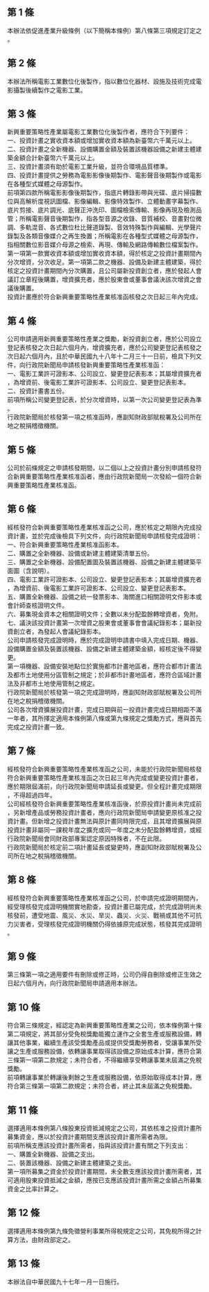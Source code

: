 第 1 條
-------
本辦法依促進產業升級條例（以下簡稱本條例）第八條第三項規定訂定之  
。

第 2 條
-------
本辦法所稱電影工業數位化後製作，指以數位化器材、設施及技術完成電  
影攝製後續製作之電影工業。

第 3 條
-------
新興重要策略性產業屬電影工業數位化後製作者，應符合下列要件：  
一、投資計畫之實收資本額或增加實收資本額為新臺幣六千萬元以上。  
二、投資計畫之全新機器、設備購置金額及裝置該機器設備之新建主體建  
    築金額合計新臺幣六千萬元以上。  
三、投資計畫須有助於電影工業升級，並符合環境品質標準。  
四、投資計畫提供之勞務為電影影像後期製作、電影聲音後期製作或電影  
    在各種型式媒體之母源製作。  
前項第四款所稱電影影像後期製作，指底片轉錄影帶與光碟、底片掃描數  
位與高解析度視訊圖檔、影像編輯、影像特效製作、立體動畫字幕製作、  
底片剪接、底片調光、底聲正沖洗印、圖檔檢索傳輸、影像再現及檢測品  
管；所稱電影聲音後期製作，指各型音源之收錄、音質補校、音畫對位微  
調、多軌混音、各式數位杜比聲道錄製、音效特殊製作與編輯、光學聲片  
錄製及各類音像媒介之再生換置；所稱電影在各種型式媒體之母源製作，  
指相關數位影音媒介母源之檢索、再現、傳輸及網路傳輸數位檔案製作。  
第一項第一款實收資本額或增加實收資本額，得於核定之投資計畫期間內  
分次增資，分次收足。第一項第二款之機器、設備及新建主體建築，得於  
核定之投資計畫期間內分次購置，且公司屬新投資創立者，應於發起人會  
議訂立章程後購置，增資擴充者，應於股東會或董事會議決該次增資之會  
議後購置。  
投資計畫應於符合新興重要策略性產業核准函核發之次日起三年內完成。

第 4 條
-------
公司申請適用新興重要策略性產業之獎勵，新投資創立者，應於公司設立  
登記表核發之次日起六個月內，增資擴充者，應於公司變更登記表核發之  
次日起六個月內，且於中華民國九十八年十二月三十一日前，檢具下列文  
件，向行政院新聞局申請核發新興重要策略性產業核准函：  
一、電影工業許可證影本、公司設立、變更登記表影本；其屬增資擴充者  
    ，為增資前、後電影工業許可證影本、公司設立、變更登記表影本。  
二、投資計畫書五份。  
前項所稱公司變更登記表，於分次增資時，以第一次公司變更登記表為準  
。  
行政院新聞局於核發第一項之核准函時，應副知財政部賦稅署及公司所在  
地之稅捐稽徵機關。

第 5 條
-------
公司於前條規定之申請核發期間，以二個以上之投資計畫分別申請核發符  
合新興重要策略性產業核准函者，應由行政院新聞局一次發給一個符合新  
興重要策略性產業核准函。

第 6 條
-------
經核發符合新興重要策略性產業核准函之公司，應於核定之期限內完成投  
資計畫，並於完成後檢具下列文件，向行政院新聞局申請核發完成證明：  
一、符合新興重要策略性產業核准函影本。  
二、購置之全新機器、設備或新建主體建築清單五份。  
三、購置之全新機器、設備配置圖及裝置該機器、設備之新建主體建築平  
    面圖（含說明）。  
四、電影工業許可證影本、公司設立、變更登記表影本；其屬增資擴充者  
    ，為增資前、後電影工業許可證影本、公司設立、變更登記表影本。  
五、購置全新機器、設備之統一發票影本、海關進口相關證明文件影本或  
    會計師查核證明文件。  
六、募集現金資本之相關證明文件；全數以未分配盈餘轉增資者，免附。  
七、議決該投資計畫第一次增資之股東會或董事會會議紀錄影本；屬新投  
    資創立者，為發起人會議紀錄影本。  
公司申請核發完成證明時，應於完成證明申請書中填入完成日期、機器、  
設備購置金額及裝置該機器、設備之新建主體建築金額，經核定後不得變  
更。  
第一項機器、設備安裝地點位於實施都市計畫地區者，應符合都市計畫法  
及都市土地使用分區管制之規定；於非都市計畫地區者，應符合區域計畫  
法及非都市土地使用管制之規定。  
行政院新聞局於核發第一項之完成證明時，應副知財政部賦稅署及公司所  
在地之稅捐稽徵機關。  
公司各次增資擴展投資計畫，完成日期與前一投資計畫完成日期相距不滿  
一年者，其所擇定適用本條例第八條或第九條規定之獎勵方式，應與首先  
完成之投資計畫一致。

第 7 條
-------
經核發符合新興重要策略性產業核准函之公司，未能於行政院新聞局核發  
符合新興重要策略性產業核准函之次日起三年內完成或變更投資計畫者，  
應於期限屆滿前，向行政院新聞局申請延長或變更。但全程計畫完成期限  
，不得超過四年。  
公司經核發符合新興重要策略性產業核准函後，於原投資計畫尚未完成前  
，另新增產品或勞務投資計畫者，應向行政院新聞局申請變更原核准之投  
資計畫。但新增之投資計畫無法與原計畫同時限完成，且其增資擴展與原  
投資計畫非屬同一課稅年度之擴充或同一年度之未分配盈餘轉增資，或經  
行政院新聞局會同財政部專案認定原因特殊者，不在此限。  
行政院新聞局於核定前二項計畫延長或變更時，應副知財政部賦稅署及公  
司所在地之稅捐稽徵機關。

第 8 條
-------
經核發符合新興重要策略性產業核准函之公司，於申請完成證明期間內，  
經受理核發完成證明機關實地勘查，投資計畫已屬完成，於完成證明尚未  
核發前，遭受地震、風災、水災、旱災、蟲災、火災、戰禍或其他不可抗  
力災害者，受理核發完成證明機關仍得依據原完成狀態，核發其完成證明  
。

第 9 條
-------
第三條第一項之適用要件有刪除或修正時，公司仍得自刪除或修正生效之  
日起六個月內，向行政院新聞局申請適用本辦法。

第 10 條
--------
符合第三條規定，經認定為新興重要策略性產業之公司，依本條例第十條  
第二項規定，將其部分受免稅獎勵能獨立運作之全套生產或服務設備，轉  
讓其他事業，繼續生產該受獎勵產品或提供受獎勵勞務者，受讓事業所受  
讓之生產或服務設備，依轉讓事業取得該設備之原始成本計算，應符合第  
三條第一項第二款規定；未符合者，不得繼續享受轉讓事業未屆滿之免稅  
獎勵。  
前項轉讓事業於轉讓後剩餘之生產或服務設備，依原始取得成本計算，應  
符合第三條第一項第二款規定；未符合者，終止其未屆滿之免稅獎勵。

第 11 條
--------
選擇適用本條例第八條股東投資抵減規定之公司，其依核准之投資計畫所  
募集資金，應以於投資計畫期間支應該投資計畫所需者為限。  
前項所稱支應該投資計畫所需者，指與該投資計畫有關之下列支出：  
一、購置全新機器、設備之支出。  
二、裝置該機器、設備之新建主體建築之支出。  
第一項所募集之資金於投資計畫期間，未全數支應該投資計畫所需者，其  
可適用股東投資抵減之金額，應按已支應該投資計畫所需之金額占所募集  
資金之比率計算之。

第 12 條
--------
選擇適用本條例第九條免徵營利事業所得稅規定之公司，其免稅所得之計  
算方法，由財政部定之。

第 13 條
--------
本辦法自中華民國九十七年一月一日施行。

